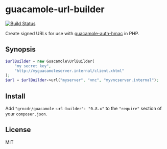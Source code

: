 # guacamole-url-builder

[![Build Status](https://travis-ci.org/grncdr/php-guacamole-url-builder.png?branch=master)](https://travis-ci.org/grncdr/php-guacamole-url-builder)

Create signed URLs for use with [guacamole-auth-hmac][] in PHP.

## Synopsis

```php
$urlBuilder = new Guacamole\UrlBuilder(
    "my secret key",
    "http://myguacamoleserver.internal/client.xhtml"
);
$url = $urlBuilder->url("myserver", "vnc", "myvncserver.internal");
```

## Install

Add `"grncdr/guacamole-url-builder": "0.8.x"` to the `"require"` section of
your `composer.json`.

## License

MIT

[guacamole-auth-hmac]: https://github.com/grncdr/guacamole-auth-hmac
